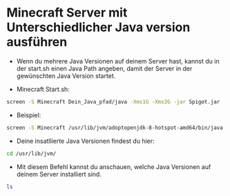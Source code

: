 # Minecraft Server mit Unterschiedlicher Java version ausführen

* Wenn du mehrere Java Versionen auf deinem Server hast, kannst du in der start.sh einen Java Path angeben, damit der Server in der gewünschten Java Version startet.

* Minecraft Start.sh:

```bash
screen -S Minecraft Dein_Java_pfad/java -Xms1G -Xmx2G -jar Spigot.jar
```

* Beispiel:

```bash
screen -S Minecraft /usr/lib/jvm/adoptopenjdk-8-hotspot-amd64/bin/java -Xms1G -Xmx2G -jar Spigot.jar
```

* Deine insatllierte Java Versionen findest du hier:

```bash
cd /usr/lib/jvm/
```

* Mit diesem Befehl kannst du anschauen, welche Java Versionen auf deinem Server installiert sind.

```bash
ls
```
